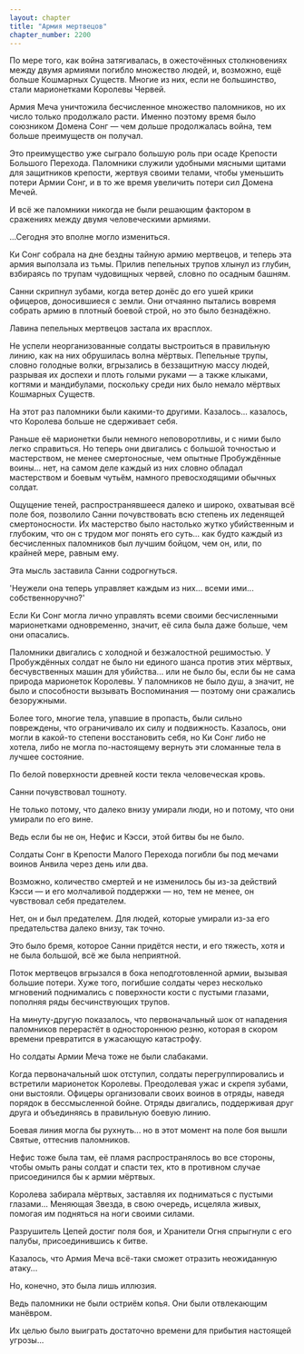 ```yaml
---
layout: chapter
title: "Армия мертвецов"
chapter_number: 2200
---
```




По мере того, как война затягивалась, в ожесточённых столкновениях между двумя армиями погибло множество людей, и, возможно, ещё больше Кошмарных Существ. Многие из них, если не большинство, стали марионетками Королевы Червей.

Армия Меча уничтожила бесчисленное множество паломников, но их число только продолжало расти. Именно поэтому время было союзником Домена Сонг — чем дольше продолжалась война, тем больше преимуществ он получал.

Это преимущество уже сыграло большую роль при осаде Крепости Большого Перехода. Паломники служили удобными мясными щитами для защитников крепости, жертвуя своими телами, чтобы уменьшить потери Армии Сонг, и в то же время увеличить потери сил Домена Мечей.

И всё же паломники никогда не были решающим фактором в сражениях между двумя человеческими армиями.

...Сегодня это вполне могло измениться.

Ки Сонг собрала на дне бездны тайную армию мертвецов, и теперь эта армия выползала из тьмы. Прилив пепельных трупов хлынул из глубин, взбираясь по трупам чудовищных червей, словно по осадным башням.

Санни скрипнул зубами, когда ветер донёс до его ушей крики офицеров, доносившиеся с земли. Они отчаянно пытались вовремя собрать армию в плотный боевой строй, но это было безнадёжно.

Лавина пепельных мертвецов застала их врасплох.

Не успели неорганизованные солдаты выстроиться в правильную линию, как на них обрушилась волна мёртвых. Пепельные трупы, словно голодные волки, вгрызались в беззащитную массу людей, разрывая их доспехи и плоть голыми руками — а также клыками, когтями и мандибулами, поскольку среди них было немало мёртвых Кошмарных Существ.

На этот раз паломники были какими-то другими. Казалось... казалось, что Королева больше не сдерживает себя.

Раньше её марионетки были немного неповоротливы, и с ними было легко справиться. Но теперь они двигались с большой точностью и мастерством, не менее смертоносные, чем опытные Пробуждённые воины... нет, на самом деле каждый из них словно обладал мастерством и боевым чутьём, намного превосходящими обычных солдат.

Ощущение теней, распространявшееся далеко и широко, охватывая всё поле боя, позволило Санни почувствовать всю степень их леденящей смертоносности. Их мастерство было настолько жутко убийственным и глубоким, что он с трудом мог понять его суть... как будто каждый из бесчисленных паломников был лучшим бойцом, чем он, или, по крайней мере, равным ему.

Эта мысль заставила Санни содрогнуться.

'Неужели она теперь управляет каждым из них... всеми ими... собственноручно?'

Если Ки Сонг могла лично управлять всеми своими бесчисленными марионетками одновременно, значит, её сила была даже больше, чем они опасались.

Паломники двигались с холодной и безжалостной решимостью. У Пробуждённых солдат не было ни единого шанса против этих мёртвых, бесчувственных машин для убийства... или не было бы, если бы не сама природа марионеток Королевы. У паломников не было душ, а значит, не было и способности вызывать Воспоминания — поэтому они сражались безоружными.

Более того, многие тела, упавшие в пропасть, были сильно повреждены, что ограничивало их силу и подвижность. Казалось, они могли в какой-то степени восстановить себя, но Ки Сонг либо не хотела, либо не могла по-настоящему вернуть эти сломанные тела в лучшее состояние.

По белой поверхности древней кости текла человеческая кровь.

Санни почувствовал тошноту.

Не только потому, что далеко внизу умирали люди, но и потому, что они умирали по его вине.

Ведь если бы не он, Нефис и Кэсси, этой битвы бы не было.

Солдаты Сонг в Крепости Малого Перехода погибли бы под мечами воинов Анвила через день или два.

Возможно, количество смертей и не изменилось бы из-за действий Кэсси — и его молчаливой поддержки — но, тем не менее, он чувствовал себя предателем.

Нет, он и был предателем. Для людей, которые умирали из-за его предательства далеко внизу, так точно.

Это было бремя, которое Санни придётся нести, и его тяжесть, хотя и не была большой, всё же была неприятной.

Поток мертвецов вгрызался в бока неподготовленной армии, вызывая большие потери. Хуже того, погибшие солдаты через несколько мгновений поднимались с поверхности кости с пустыми глазами, пополняя ряды бесчинствующих трупов.

На минуту-другую показалось, что первоначальный шок от нападения паломников перерастёт в одностороннюю резню, которая в скором времени превратится в ужасающую катастрофу.

Но солдаты Армии Меча тоже не были слабаками.

Когда первоначальный шок отступил, солдаты перегруппировались и встретили марионеток Королевы. Преодолевая ужас и скрепя зубами, они выстояли. Офицеры организовали своих воинов в отряды, наведя порядок в бессмысленной бойне. Отряды двигались, поддерживая друг друга и объединяясь в правильную боевую линию.

Боевая линия могла бы рухнуть... но в этот момент на поле боя вышли Святые, оттеснив паломников.

Нефис тоже была там, её пламя распространялось во все стороны, чтобы омыть раны солдат и спасти тех, кто в противном случае присоединился бы к армии мёртвых.

Королева забирала мёртвых, заставляя их подниматься с пустыми глазами... Меняющая Звезда, в свою очередь, исцеляла живых, помогая им подняться на ноги своими силами.

Разрушитель Цепей достиг поля боя, и Хранители Огня спрыгнули с его палубы, присоединившись к битве.

Казалось, что Армия Меча всё-таки сможет отразить неожиданную атаку...

Но, конечно, это была лишь иллюзия.

Ведь паломники не были остриём копья. Они были отвлекающим манёвром.

Их целью было выиграть достаточно времени для прибытия настоящей угрозы...

